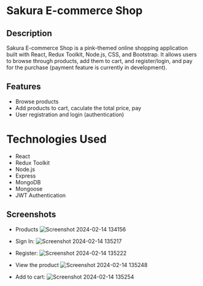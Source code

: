 # Sakura E-commerce Shop

## Description
Sakura E-commerce Shop is a pink-themed online shopping application built with React, Redux Toolkit, Node.js, CSS, and Bootstrap.
It allows users to browse through products, add them to cart, and register/login, and pay for the purchase (payment feature is currently in development).

## Features
- Browse products
- Add products to cart, caculate the total price, pay
- User registration and login (authentication)

# Technologies Used
- React
- Redux Toolkit
- Node.js
- Express
- MongoDB
- Mongoose
- JWT Authentication

## Screenshots

- Products
![Screenshot 2024-02-14 134156](https://github.com/shira1008/E-Commerce/assets/109962964/32aff3cf-d5b1-47d7-87ce-06bae39ecaa2)


- Sign In:
![Screenshot 2024-02-14 135217](https://github.com/shira1008/E-Commerce/assets/109962964/6b4b190c-d704-4a19-a4d4-a08264dbeeed)

- Register:
![Screenshot 2024-02-14 135222](https://github.com/shira1008/E-Commerce/assets/109962964/c6df6936-3162-4c40-82ee-9a555cb01b0a)


- View the product
![Screenshot 2024-02-14 135248](https://github.com/shira1008/E-Commerce/assets/109962964/a02b094d-b9fd-4507-aa92-1571b5c3592f)

- Add to cart:
![Screenshot 2024-02-14 135254](https://github.com/shira1008/E-Commerce/assets/109962964/92ae515e-2ffc-4dfd-83b1-1de0d956e048)

